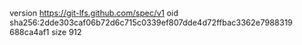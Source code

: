 version https://git-lfs.github.com/spec/v1
oid sha256:2dde303caf06b72d6c715c0339ef807dde4d72ffbac3362e7988319688ca4af1
size 912
